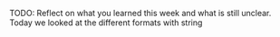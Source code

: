 TODO: Reflect on what you learned this week and what is still unclear.
Today we looked at the different formats with string